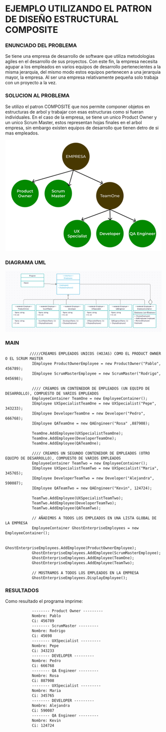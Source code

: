 # EJEMPLO UTILIZANDO EL PATRON DE DISEÑO ESTRUCTURAL COMPOSITE

### ENUNCIADO DEL PROBLEMA
Se tiene una empresa de desarrollo de software que utiliza metodologias agiles en el desarrollo de sus proyectos. Con este fin, la empresa necesita agupar a los empleados en varios equipos de desarrollo pertenecientes a la misma jerarquia, del mismo modo estos equipos pertenecen a una jerarquia mayor, la empresa. 
Al ser una empresa relativamente pequeña solo trabaja con un proyecto a la vez.
### SOLUCION AL PROBLEMA
Se utilizo el patron COMPOSITE que nos permite componer objetos en estructuras de arbol y trabajar con esas estructuras como si fueran individuales.
En el caso de la empresa, se tiene un unico Product Owner y un unico Scrum Master, estos representan hojas finales en el arbol empresa, sin embargo existen equipos de desarrollo que tienen detro de si mas empleados.

![TreeDiagram](https://github.com/jacovzap/CompositePattern/blob/main/Images/TreeDiagram/TreeDiagram.png)
### DIAGRAMA UML
![UML](https://github.com/jacovzap/CompositePattern/blob/main/Images/UMLDiagram/compositeDiagram.png)

### MAIN
```
           /////CREAMOS EMPLEADOS UNICOS (HOJAS) COMO EL PRODUCT OWNER O EL SCRUM MASTER
            IEmployee ProductOwnerEmployee = new ProductOwner("Pablo", 456789);
            IEmployee ScrumMasterEmployee = new ScrumMaster("Rodrigo", 045698);

            //// CREAMOS UN CONTENEDOR DE EMPLEADOS (UN EQUIPO DE DESARROLLO), COMPUESTO DE VARIOS EMPLEADOS
            EmployeeContainer TeamOne = new EmployeeContainer();
            IEmployee UXSpecialistTeamOne = new UXSpecialist("Pepe", 343233);
            IEmployee DeveloperTeamOne = new Developer("Pedro", 666768);
            IEmployee QATeamOne = new QAEngineer("Rosa" ,887908);

            TeamOne.AddEmployee(UXSpecialistTeamOne);
            TeamOne.AddEmployee(DeveloperTeamOne);
            TeamOne.AddEmployee(QATeamOne);

            //// CREAMOS UN SEGUNDO CONTENEDOR DE EMPLEADOS (OTRO EQUIPO DE DESARROLLO), COMPUESTO DE VARIOS EMPLEADOS
            EmployeeContainer TeamTwo = new EmployeeContainer();
            IEmployee UXSpecialistTeamTwo = new UXSpecialist("Maria", 345765);
            IEmployee DeveloperTeamTwo = new Developer("Alejandra", 590087);
            IEmployee QATeamTwo = new QAEngineer("Kevin", 124724);

            TeamTwo.AddEmployee(UXSpecialistTeamTwo);
            TeamTwo.AddEmployee(DeveloperTeamTwo);
            TeamTwo.AddEmployee(QATeamTwo);

            // AÑADIMOS A TODOS LOS EMPLEADOS EN UNA LISTA GLOBAL DE LA EMPRESA
            EmployeeContainer GhostEnterpriseEmployees = new EmployeeContainer();

            GhostEnterpriseEmployees.AddEmployee(ProductOwnerEmployee);
            GhostEnterpriseEmployees.AddEmployee(ScrumMasterEmployee);
            GhostEnterpriseEmployees.AddEmployee(TeamOne);
            GhostEnterpriseEmployees.AddEmployee(TeamTwo);

            // MOSTRAMOS A TODOS LOS EMPLEADOS EN LA EMPRESA
            GhostEnterpriseEmployees.DisplayEmployee();
```
### RESULTADOS
Como resultado el programa imprime:
```
            -------- Product Owner ---------
            Nombre: Pablo
            Ci: 456789
            -------- ScrumMaster ---------
            Nombre: Rodrigo
            Ci: 45698
            -------- UXSpecialist ---------
            Nombre: Pepe
            Ci: 343233
            -------- DEVELOPER ---------
            Nombre: Pedro
            Ci: 666768
            -------- QA Engineer ---------
            Nombre: Rosa
            Ci: 887908
            -------- UXSpecialist ---------
            Nombre: Maria
            Ci: 345765
            -------- DEVELOPER ---------
            Nombre: Alejandra
            Ci: 590087
            -------- QA Engineer ---------
            Nombre: Kevin
            Ci: 124724
```
